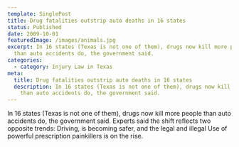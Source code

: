 ```yaml
---
template: SinglePost
title: Drug fatalities outstrip auto deaths in 16 states
status: Published
date: 2009-10-01
featuredImage: /images/animals.jpg
excerpt: In 16 states (Texas is not one of them), drugs now kill more people
  than auto accidents do, the government said.
categories:
  - category: Injury Law in Texas
meta:
  title: Drug fatalities outstrip auto deaths in 16 states
  description: In 16 states (Texas is not one of them), drugs now kill more people
    than auto accidents do, the government said.
---
```

<!--StartFragment-->

In 16 states (Texas is not one of them), drugs now kill more people than auto accidents do, the government said. Experts said the shift reflects two opposite trends: Driving, is becoming safer, and the legal and illegal Use of powerful prescription painkillers is on the rise.

<!--EndFragment-->